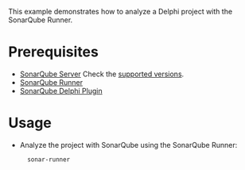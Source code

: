 This example demonstrates how to analyze a Delphi project with the SonarQube Runner.

Prerequisites
=============
* [SonarQube Server](http://www.sonarsource.org/downloads/) Check the [supported versions](https://github.com/fabriciocolombo/sonar-delphi/releases/latest).
* [SonarQube Runner](http://docs.sonarqube.org/display/SONAR/Installing+and+Configuring+SonarQube+Scanner)
* [SonarQube Delphi Plugin](https://github.com/fabriciocolombo/sonar-delphi/releases/latest)

Usage
=====
* Analyze the project with SonarQube using the SonarQube Runner:

        sonar-runner
